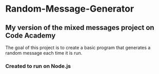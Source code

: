 # Random-Message-Generator

## My version of the mixed messages project on Code Academy
The goal of this project is to create a basic program that generates a random message each time it is run.
### Created to run on Node.js
